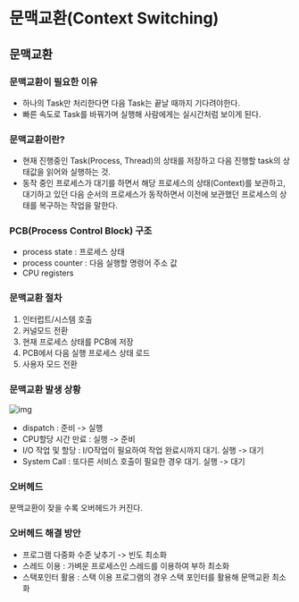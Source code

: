 # 문맥교환(Context Switching)

## 문맥교환

### 문맥교환이 필요한 이유

- 하나의 Task만 처리한다면 다음 Task는 끝날 때까지 기다려야한다.
- 빠른 속도로 Task를 바꿔가며 실행해 사람에게는 실시간처럼 보이게 된다.



### 문맥교환이란?

- 현재 진행중인 Task(Process, Thread)의 상태를 저장하고 다음 진행할 task의 상태값을 읽어와 실행하는 것.
- 동작 중인 프로세스가 대기를 하면서 해당 프로세스의 상태(Context)를 보관하고, 대기하고 있던 다음 순서의 프로세스가 동작하면서 이전에 보관했던 프로세스의 상태를 복구하는 작업을 말한다.



### PCB(Process Control Block) 구조

- process state : 프로세스 상태
- process counter : 다음 실행할 명령어 주소 값
- CPU registers



### 문맥교환 절차

1. 인터럽트/시스템 호출
2. 커널모드 전환
3. 현재 프로세스 상태를 PCB에 저장
4. PCB에서 다음 실행 프로세스 상태 로드
5. 사용자 모드 전환

### 문맥교환 발생 상황

![img](https://blog.kakaocdn.net/dn/bG4Tsd/btqAgFHDxmj/HrkmSLEw4YKGyP2WCuKQu0/img.png)

- dispatch : 준비 -> 실행
- CPU할당 시간 만료 : 실행 -> 준비
- I/O 작업 및 할당 : I/O작업이 필요하여 작업 완료시까지 대기. 실행 -> 대기
- System Call : 또다른 서비스 호출이 필요한 경우 대기. 실행 -> 대기

### 오버헤드

문맥교환이 잦을 수록 오버헤드가 커진다.

### 오버헤드 해결 방안

- 프로그램 다중화 수준 낮추기 -> 빈도 최소화
- 스레드 이용 : 가벼운 프로세스인 스레드를 이용하여 부하 최소화
- 스택포인터 활용 : 스택 이용 프로그램의 경우 스택 포인터를 활용해 문맥교환 최소화